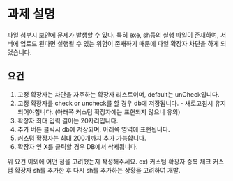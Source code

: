 # 과제 설명
파일 첨부시 보안에 문제가 발생할 수 있다.
특히 exe, sh등의 실행 파일이 존재하여, 서버에 업로드 된다면 실행될 수 있는 위험이 존재하기 때문에 파일 확장자 차단을 하게 되었습니다.

## 요건
1. 고정 확장자는 차단을 자주하는 확장자 리스트이며, default는 unCheck입니다.
2. 고정 확장자를 check or uncheck를 할 경우 db에 저장됩니다. - 새로고침시 유지되어야합니다.
   (아래쪽 커스텀 확장자에는 표현되지 않으니 유의)
3. 확장자 최대 입력 길이는 20자리입니다.
4. 추가 버튼 클릭시 db에 저장되며, 아래쪽 영역에 표현됩니다.
5. 커스텀 확장자는 최대 200개까지 추가 가능합니다.
6. 확장자 옆 X를 클릭할 경우 DB에서 삭제됩니다.

위 요건 이외에 어떤 점을 고려했는지 작성해주세요.
ex) 커스텀 확장자 중복 체크
커스텀 확장자 sh를 추가한 후 다시 sh를 추가하는 상황을 고려하여 개발.